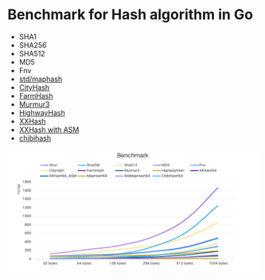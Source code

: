 # Benchmark for Hash algorithm in Go

- SHA1
- SHA256
- SHA512
- MD5
- Fnv
- [std/maphash](https://pkg.go.dev/hash/maphash@go1.23.3)
- [CityHash](https://bitbucket.org/creachadair/cityhash)
- [FarmHash](https://github.com/leemcloughlin/gofarmhash)
- [Murmur3](https://github.com/spaolacci/murmur3)
- [HighwayHash](https://github.com/minio/highwayhash)
- [XXHash](https://github.com/pierrec/xxHash/xxHash64)
- [XXHash with ASM](https://github.com/cespare/xxhash)
- [chibihash](https://github.com/smallnest/chibihash)


![](benchmark.png)